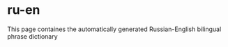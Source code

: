 # ru-en
This page containes the automatically generated Russian-English bilingual phrase dictionary
